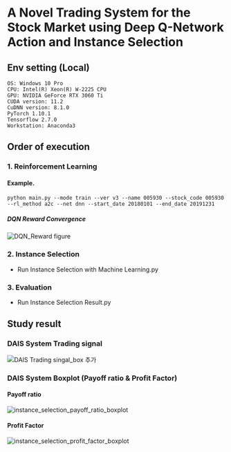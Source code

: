 # A Novel Trading System for the Stock Market using Deep Q-Network Action and Instance Selection
## Env setting (Local)
```
OS: Windows 10 Pro
CPU: Intel(R) Xeon(R) W-2225 CPU
GPU: NVIDIA GeForce RTX 3060 Ti
CUDA version: 11.2
CuDNN version: 8.1.0
PyTorch 1.10.1
Tensorflow 2.7.0
Workstation: Anaconda3
```

## Order of execution
### 1. Reinforcement Learning 
#### Example.
```
python main.py --mode train --ver v3 --name 005930 --stock_code 005930 --rl_method a2c --net dnn --start_date 20180101 --end_date 20191231
```
##### DQN Reward Convergence
![DQN_Reward figure](https://github.com/pmsk98/DAIS-System/assets/45275607/07cce8b3-3917-4b60-92e3-d064d864ceda)


### 2. Instance Selection 
- Run Instance Selection with Machine Learning.py

### 3. Evaluation 
- Run Instance Selection Result.py
  
## Study result
### DAIS System Trading signal 
![DAIS Trading singal_box 추가](https://github.com/pmsk98/DAIS-System/assets/45275607/27ec4804-d80b-40ed-babe-1d951ffbc2bd)

### DAIS System Boxplot (Payoff ratio & Profit Factor)
#### Payoff ratio
![instance_selection_payoff_ratio_boxplot](https://github.com/pmsk98/DAIS-System/assets/45275607/7ac30e3a-d02d-4e6d-a5d0-9258e58d34ee)
#### Profit Factor
![instance_selection_profit_factor_boxplot](https://github.com/pmsk98/DAIS-System/assets/45275607/b9807162-0836-4ee6-93c4-9ea21b8c7764)


